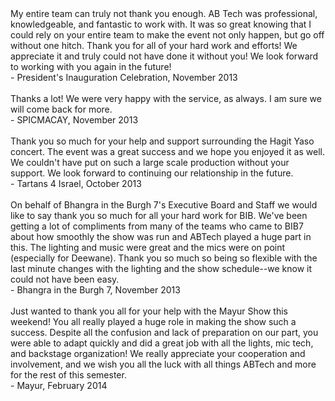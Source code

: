 <div class="accolade">
    My entire team can truly not thank you enough. AB Tech was professional,
    knowledgeable,
    and fantastic to work with. It was so great knowing that I could rely on your
    entire
    team to make the event not only happen, but go off without one hitch. Thank
    you for all
    of your hard work and efforts! We appreciate it and truly could not have done
    it without you!
    We look forward to working with you again in the future!
    <br>
    - President's Inauguration Celebration, November 2013
  </div>
  <br>
  <div class="accolade">
    Thanks a lot! We were very happy with the service, as always.
    I am sure we will come back for more.
    <br>
    - SPICMACAY, November 2013
  </div>
  <br>
  <div class="accolade">
    Thank you so much for your help and support surrounding the Hagit Yaso
    concert.
    The event was a great success and we hope you enjoyed it as well.
    We couldn't have put on such a large scale production without your support.
    We look forward to continuing our relationship in the future.
    <br>
    - Tartans 4 Israel, October 2013
  </div>
  <br>
  <div class="accolade">
    On behalf of Bhangra in the Burgh 7's Executive Board and Staff we would
    like to say
    thank you so much for all your hard work for BIB. We've been getting a lot
    of compliments
    from many of the teams who came to BIB7 about how smoothly the show was run
    and ABTech
    played a huge part in this. The lighting and music were great and the mics
    were on point
    (especially for Deewane). Thank you so much so being so flexible with the
    last minute
    changes with the lighting and the show schedule--we know it could not have
    been easy.
    <br>
    - Bhangra in the Burgh 7, November 2013

  </div>
  <br>
  <div class="accolade">
    Just wanted to thank you all for your help with the Mayur Show this weekend!
    You all really played a huge role in making the show such a success.
    Despite all the confusion and lack of preparation on our part, you were able
    to adapt
    quickly and did a great job with all the lights, mic tech, and backstage
    organization!
    We really appreciate your cooperation and involvement, and we wish you all the
    luck
    with all things ABTech and more for the rest of this semester.
    <br>
    - Mayur, February 2014
  </div>